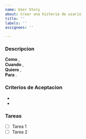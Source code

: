 ```yaml
---
name: User Story
about: Crear una historia de usario
title: ''
labels: ''
assignees: ''

---
```


### Descripcion
**Como**   ,  
**Cuando**  ,  
**Quiero**  ,  
**Para**  .  

### Criterios de Aceptacion
*
*

### Tareas
- [ ] Tarea 1
- [ ] Tarea 2
